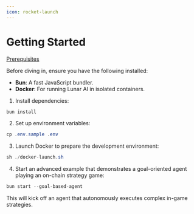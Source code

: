 ```yaml
---
icon: rocket-launch
---
```


# Getting Started

[Prerequisites](quickstart.md)

Before diving in, ensure you have the following installed:

* **Bun**: A fast JavaScript bundler.
* **Docker**: For running Lunar AI in isolated containers.

1. Install dependencies:

```java
bun install
```

2. Set up environment variables:

```java
cp .env.sample .env
```

3. Launch Docker to prepare the development environment:

```java
sh ./docker-launch.sh
```

4. Start an advanced example that demonstrates a goal-oriented agent playing an on-chain strategy game:

```java
bun start --goal-based-agent
```

This will kick off an agent that autonomously executes complex in-game strategies.

